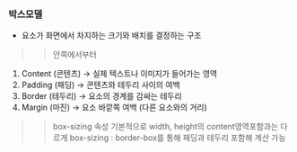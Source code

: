 ### 박스모델
- 요소가 화면에서 차지하는 크기와 배치를 결정하는 구조
>> 안쪽에서부터
1.	Content (콘텐츠) → 실제 텍스트나 이미지가 들어가는 영역
2.	Padding (패딩) → 콘텐츠와 테두리 사이의 여백
3.	Border (테두리) → 요소의 경계를 감싸는 테두리
4.	Margin (마진) → 요소 바깥쪽 여백 (다른 요소와의 거리)

>> box-sizing 속성
기본적으로 width, height의 content영역포함과는 다르게 box-sizing : border-box를 통해 패딩과 테두리 포함해 계산 가능